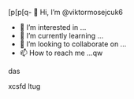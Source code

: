 [p[p[q- 👋 Hi, I’m @viktormosejcuk6
- 👀 I’m interested in ...
- 🌱 I’m currently learning ...
- 💞️ I’m looking to collaborate on ...
- 📫 How to reach me ...qw

<!---
viktormosejcuk6/viktormosejcuk6 is a ✨ special ✨ repository because its `README.md` (this file) appears on your GitHub profile.
You can click the Preview link to take a look at your changes.
--->das
xcsfd
ltug
